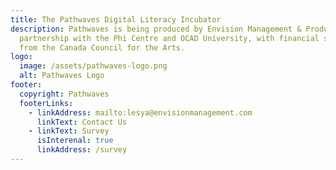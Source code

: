 ```yaml
---
title: The Pathwaves Digital Literacy Incubator
description: Pathwaves is being produced by Envision Management & Production in
  partnership with the Phi Centre and OCAD University, with financial support
  from the Canada Council for the Arts.
logo:
  image: /assets/pathwaves-logo.png
  alt: Pathwaves Logo
footer:
  copyright: Pathwaves
  footerLinks:
    - linkAddress: mailto:lesya@envisionmanagement.com
      linkText: Contact Us
    - linkText: Survey
      isInterenal: true
      linkAddress: /survey
---
```

